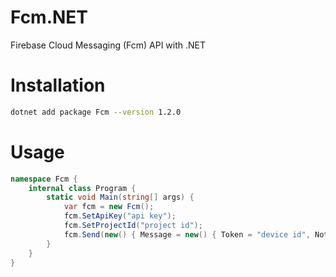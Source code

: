 # Fcm.NET
Firebase Cloud Messaging (Fcm) API with .NET

# Installation
```bash
dotnet add package Fcm --version 1.2.0
```

# Usage
```c#
namespace Fcm {
    internal class Program {
        static void Main(string[] args) {
            var fcm = new Fcm();
            fcm.SetApiKey("api key");
            fcm.SetProjectId("project id");
            fcm.Send(new() { Message = new() { Token = "device id", Notification = new() { Title = "title", Body = "body" } } });
        }
    }
}
```
